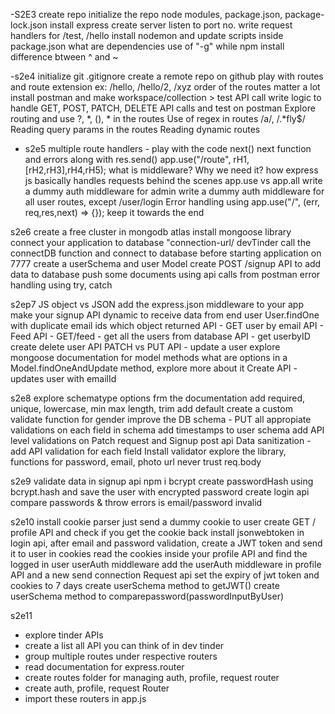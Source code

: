 -S2E3
create repo
initialize the repo
node modules, package.json, package-lock.json
install express 
create server
listen to port no.
write request handlers for /test, /hello
install nodemon and update scripts inside package.json
what are dependencies
use of "-g" while npm install
difference btween ^ and ~

-s2e4
initialize git
.gitignore 
create a remote repo on github
play with routes and route extension ex: /hello, /hello/2, /xyz
order of the routes matter a lot
install postman and make workspace/collection > test API call
write logic to handle GET, POST, PATCH, DELETE API calls and test on postman
Explore routing and use ?, *, (), * in the routes
Use of regex in routes /a/, /.*fly$/
Reading query params in the routes
Reading dynamic routes 

- s2e5
multiple route handlers - play with the code
next()
next function and errors along with res.send()
app.use("/route", rH1,[rH2,rH3],rH4,rH5);
what is middleware? Why we need it?
how express js basically handles requests behind the scenes
app.use vs app.all
write a dummy auth middleware for admin
write a dummy auth middleware for all user routes, except /user/login
Error handling using app.use("/", (err, req,res,next) => {}); keep it towards the end

s2e6
create a free cluster in mongodb atlas
install mongoose library
connect your application to database "connection-url/ devTinder
call the connectDB function and connect to database before starting application on 7777
create a userSchema and user Model
create POST /signup API to add data to database
push some documents using api calls from postman
error handling using try, catch

s2ep7
JS object vs JSON
add the express.json middleware to your app
make your signup API dynamic to receive data from 
end user 
User.findOne with duplicate email ids which object returned
API - GET user by email
API - Feed API - GET/feed - get all the users from database
API - get userbyID
create delete user API
PATCH vs PUT
API - update a user
explore mongoose documentation for model methods
what are options in a Model.findOneAndUpdate method,
explore more about it 
Create API - updates user with emailId

s2e8
explore schematype options frm the documentation
add required, unique, lowercase, min max length, trim
add default
create a custom validate function for gender
improve the DB schema - PUT all appropiate validations
on each field in schema
add timestamps to user schema
add API level validations on Patch request and Signup post api
Data sanitization - add API validation for each field
Install validator
explore the library, functions for password, email, photo url
never trust req.body

s2e9
validate data in signup api
npm i bcrypt
create passwordHash using bcrypt.hash and save the user with encrypted password
create login api
compare passwords & throw errors is email/password invalid
 
s2e10
install cookie parser
just send a dummy cookie to user
create GET / profile API and check if you get the cookie back
install jsonwebtoken
in login api, after email and password validation, create a JWT token and send it to user in cookies
read the cookies inside your profile API and find the logged in user 
userAuth middleware
add the userAuth middleware in profile API
and a new send connection Request api
set the expiry of jwt token and cookies to 7 days 
create userSchema method to getJWT()
create userSchema method to comparepassword(passwordInputByUser)

s2e11
- explore tinder APIs
- create a list all API you can think of in dev tinder
- group multiple routes under respective routers
- read documentation for express.router
- create routes folder for managing auth, profile, request router
- create auth, profile, request Router
- import these routers in app.js
